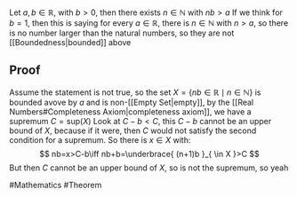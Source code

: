 Let $a,b\in\mathbb{R}$, with $b>0$, then there exists $n\in\mathbb{N}$ with $nb>a$
If we think for $b=1$, then this is saying for every $a\in\mathbb{R}$, there is $n\in\mathbb{N}$ with $n>a$, so there is no number larger than the natural numbers, so they are not [[Boundedness|bounded]] above
## Proof
Assume the statement is not true, so the set $X=\{ nb\in\mathbb{R}\mid n\in\mathbb{N} \}$ is bounded avove by $a$ and is non-[[Empty Set|empty]], by the [[Real Numbers#Completeness Axiom|completeness axiom]], we have a supremum $C=\text{sup}(X)$
Look at $C-b<C$, this $C-b$ cannot be an upper bound of $X$, because if it were, then $C$ would not satisfy the second condition for a supremum. So there is $x\in X$ with:
$$
nb=x>C-b\iff nb+b=\underbrace{ (n+1)b }_{ \in  X }>C
$$
But then $C$ cannot be an upper bound of $X$, so is not the supremum, so yeah

#Mathematics #Theorem 